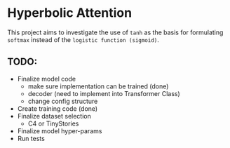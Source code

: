 # Hyperbolic Attention

This project aims to investigate the use of `tanh` as the basis for formulating `softmax` instead of the `logistic function (sigmoid)`.


## TODO:
- Finalize model code
    - make sure implementation can be trained (done)
    - decoder (need to implement into Transformer Class)
    - change config structure
- Create training code (done)
- Finalize dataset selection
    - C4 or TinyStories
- Finalize model hyper-params
- Run tests